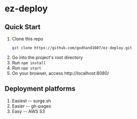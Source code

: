 # ez-deploy

## Quick Start
1. Clone this repo
    ``` sh
    git clone https://github.com/godhand1607/ez-deploy.git
    ```
2. Go into the project's root directory
3. Run `npm install`
4. Run `npm start`
5. On your browser, access http://localhost:8080/

## Deployment platforms
1. Easiest -- surge.sh
2. Easier -- gh-pages
3. Easy -- AWS S3
